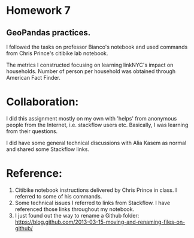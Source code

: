 # Homework 7

## GeoPandas practices. 
I followed the tasks on professor Bianco's notebook and used commands from Chris Prince's citibike lab notebook. 

The metrics I constructed focusing on learning linkNYC's impact on households. Number of person per household was obtained through American Fact Finder. 

# Collaboration:
I did this assignment mostly on my own with 'helps' from anonymous people from the Internet, i.e. stackflow users etc. Basically, I was learning from their questions. 

I did have some general technical discussions with Alia Kasem as normal and shared some Stackflow links. 

# Reference:
1. Citibike notebook instructions delivered by Chris Prince in class. I referred to some of his commands.
2. Some technical issues I referred to links from Stackflow. I have referenced those links throughout my notebook. 
3. I just found out the way to rename a Github folder: https://blog.github.com/2013-03-15-moving-and-renaming-files-on-github/
